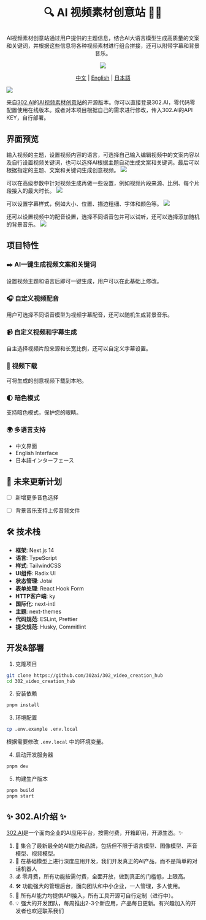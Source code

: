 # <p align="center"> 🔍 AI 视频素材创意站 🚀✨</p>

<p align="center">AI视频素材创意站通过用户提供的主题信息，结合AI大语言模型生成高质量的文案和关键词，并根据这些信息将各种视频素材进行组合拼接，还可以附带字幕和背景音乐。</p>

<p align="center"><a href="https://302.ai/product/detail/20" target="blank"><img src="https://file.302.ai/gpt/imgs/github/20250102/72a57c4263944b73bf521830878ae39a.png" /></a></p >

<p align="center"><a href="README_zh.md">中文</a> | <a href="README.md">English</a> | <a href="README_ja.md">日本語</a></p>

![](docs/302_Video_Creation_Hub_cn.png)

来自[302.AI](https://302.ai)的[AI视频素材创意站](https://302.ai/product/detail/20)的开源版本。你可以直接登录302.AI，零代码零配置使用在线版本。或者对本项目根据自己的需求进行修改，传入302.AI的API KEY，自行部署。


## 界面预览
输入视频的主题，设置视频内容的语言，可选择自己输入编辑视频中的文案内容以及自行设置视频关键词，也可以选择AI根据主题自动生成文案和关键词。最后可以根据指定的主题、文案和关键词生成创意视频。
![](docs/302_AI_Video_Creation_Hub_screenshot_01.png)

可以在高级参数中针对视频生成再做一些设置，例如视频片段来源、比例、每个片段接入的最大时长。
![](docs/302_AI_Video_Creation_Hub_screenshot_02.png)     

可以设置字幕样式，例如大小、位置、描边粗细、字体和颜色等。
![](docs/302_AI_Video_Creation_Hub_screenshot_03.png)     

还可以设置视频中的配音设置，选择不同语音包并可以试听，还可以选择添加随机的背景音乐。
![](docs/302_AI_Video_Creation_Hub_screenshot_04.png)   


## 项目特性
### ✒️ AI一键生成视频文案和关键词
  设置视频主题和语言后即可一键生成，用户可以在此基础上修改。
### 🎧 自定义视频配音
  用户可选择不同语音模型为视频字幕配音，还可以随机生成背景音乐。
### 📹 自定义视频和字幕生成
  自主选择视频片段来源和长宽比例，还可以自定义字幕设置。
### 📎 视频下载
  可将生成的创意视频下载到本地。
### 🌓 暗色模式
  支持暗色模式，保护您的眼睛。
### 🌍 多语言支持
  - 中文界面
  - English Interface
  - 日本語インターフェース

## 🚩 未来更新计划
- [ ] 新增更多音色选择
- [ ] 背景音乐支持上传音频文件


## 🛠️ 技术栈

- **框架**: Next.js 14
- **语言**: TypeScript
- **样式**: TailwindCSS
- **UI组件**: Radix UI
- **状态管理**: Jotai
- **表单处理**: React Hook Form
- **HTTP客户端**: ky
- **国际化**: next-intl
- **主题**: next-themes
- **代码规范**: ESLint, Prettier
- **提交规范**: Husky, Commitlint


## 开发&部署
1. 克隆项目
```bash
git clone https://github.com/302ai/302_video_creation_hub
cd 302_video_creation_hub
```

2. 安装依赖
```bash
pnpm install
```

3. 环境配置
```bash
cp .env.example .env.local
```
根据需要修改 `.env.local` 中的环境变量。

4. 启动开发服务器
```bash
pnpm dev
```

5. 构建生产版本
```bash
pnpm build
pnpm start
```


## ✨ 302.AI介绍 ✨
[302.AI](https://302.ai)是一个面向企业的AI应用平台，按需付费，开箱即用，开源生态。✨
1. 🧠 集合了最新最全的AI能力和品牌，包括但不限于语言模型、图像模型、声音模型、视频模型。
2. 🚀 在基础模型上进行深度应用开发，我们开发真正的AI产品，而不是简单的对话机器人
3. 💰 零月费，所有功能按需付费，全面开放，做到真正的门槛低，上限高。
4. 🛠 功能强大的管理后台，面向团队和中小企业，一人管理，多人使用。
5. 🔗 所有AI能力均提供API接入，所有工具开源可自行定制（进行中）。
6. 💡 强大的开发团队，每周推出2-3个新应用，产品每日更新。有兴趣加入的开发者也欢迎联系我们
